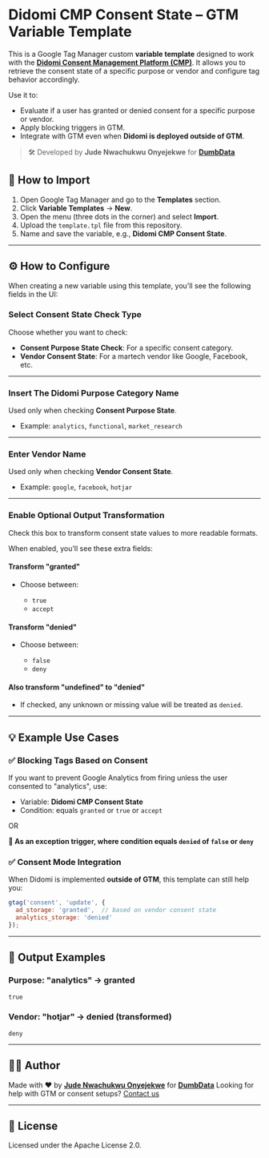 # Didomi CMP Consent State – GTM Variable Template

This is a Google Tag Manager custom **variable template** designed to work with the **[Didomi Consent Management Platform (CMP)](https://www.didomi.io/)**. It allows you to retrieve the consent state of a specific purpose or vendor and configure tag behavior accordingly.

Use it to:

* Evaluate if a user has granted or denied consent for a specific purpose or vendor.
* Apply blocking triggers in GTM.
* Integrate with GTM even when **Didomi is deployed outside of GTM**.

> 🛠 Developed by **Jude Nwachukwu Onyejekwe** for **[DumbData](https://dumbdata.co/)**



## 🚀 How to Import

1. Open Google Tag Manager and go to the **Templates** section.
2. Click **Variable Templates** → **New**.
3. Open the menu (three dots in the corner) and select **Import**.
4. Upload the `template.tpl` file from this repository.
5. Name and save the variable, e.g., **Didomi CMP Consent State**.

---

## ⚙️ How to Configure

When creating a new variable using this template, you'll see the following fields in the UI:

### **Select Consent State Check Type**

Choose whether you want to check:

* **Consent Purpose State Check**: For a specific consent category.
* **Vendor Consent State**: For a martech vendor like Google, Facebook, etc.

---

### **Insert The Didomi Purpose Category Name**

Used only when checking **Consent Purpose State**.

* Example: `analytics`, `functional`, `market_research`

---

### **Enter Vendor Name**

Used only when checking **Vendor Consent State**.

* Example: `google`, `facebook`, `hotjar`

---

### **Enable Optional Output Transformation**

Check this box to transform consent state values to more readable formats.

When enabled, you'll see these extra fields:

#### **Transform "granted"**

* Choose between:

  * `true`
  * `accept`

#### **Transform "denied"**

* Choose between:

  * `false`
  * `deny`

#### **Also transform "undefined" to "denied"**

* If checked, any unknown or missing value will be treated as `denied`.

---

## 💡 Example Use Cases

### ✅ Blocking Tags Based on Consent

If you want to prevent Google Analytics from firing unless the user consented to "analytics", use:

* Variable: **Didomi CMP Consent State**
* Condition: equals `granted` or `true` or `accept`

OR 

**📢 As an exception trigger, where condition equals `denied` of `false` or `deny`**

### ✅ Consent Mode Integration

When Didomi is implemented **outside of GTM**, this template can still help you:

```js
gtag('consent', 'update', {
  ad_storage: 'granted',  // based on vendor consent state
  analytics_storage: 'denied'
});
```

---

## 🧪 Output Examples

### Purpose: "analytics" → **granted**

```
true
```

### Vendor: "hotjar" → **denied** (transformed)

```
deny
```

---

## 👨‍💻 Author

Made with ❤️ by **[Jude Nwachukwu Onyejekwe](https://www.linkedin.com/in/jude-nwachukwu-onyejekwe/)** for **[DumbData](https://dumbdata.co/)**
Looking for help with GTM or consent setups? [Contact us](https://dumbdata.co/contact-us/)

---

## 📄 License

Licensed under the Apache License 2.0.
